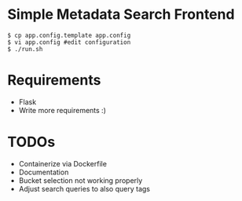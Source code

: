 # Simple Metadata Search Frontend

```
$ cp app.config.template app.config
$ vi app.config #edit configuration
$ ./run.sh
```

# Requirements

* Flask
* Write more requirements :)

# TODOs

* Containerize via Dockerfile
* Documentation
* Bucket selection not working properly
* Adjust search queries to also query tags
